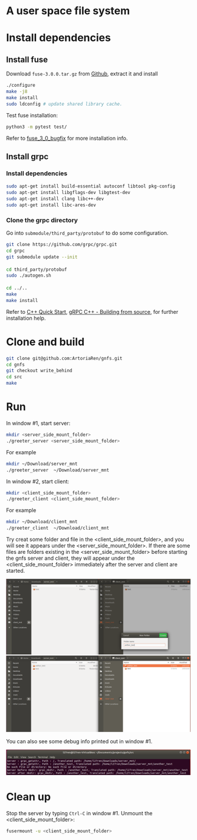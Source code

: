 # A user space file system
 
# Install dependencies
## Install fuse
Download `fuse-3.0.0.tar.gz` from [Github](https://github.com/libfuse/libfuse/releases?after=fuse-3.2.3), extract it and install
```bash
./configure
make -j8
make install
sudo ldconfig # update shared library cache.
```
Test fuse installation:
```bash
python3 -m pytest test/
```

Refer to [fuse_3_0_bugfix](https://github.com/libfuse/libfuse/tree/fuse_3_0_bugfix) for more installation info.
## Install grpc
### Install dependencies
```bash
sudo apt-get install build-essential autoconf libtool pkg-config
sudo apt-get install libgflags-dev libgtest-dev
sudo apt-get install clang libc++-dev
sudo apt-get install libc-ares-dev
```
### Clone the grpc directory
Go into `submodule/third_party/protobuf` to do some configuration. 
```bash
git clone https://github.com/grpc/grpc.git
cd grpc
git submodule update --init

cd third_party/protobuf
sudo ./autogen.sh

cd ../..
make
make install
```

Refer to [C++ Quick Start](https://grpc.io/docs/quickstart/cpp/), [gRPC C++ - Building from source](https://github.com/grpc/grpc/blob/master/BUILDING.md),  for further installation help.

# Clone and build 
```bash
git clone git@github.com:ArtoriaRen/gnfs.git
cd gnfs
git checkout write_behind
cd src
make
```

# Run
In window #1, start server:
```bash
mkdir <server_side_mount_folder>
./greeter_server <server_side_mount_folder>
```
For example
```bash
mkdir ~/Download/server_mnt
./greeter_server  ~/Download/server_mnt
```

In window #2, start client:
```bash
mkdir <client_side_mount_folder>
./greeter_client <client_side_mount_folder>
```
For example
```bash
mkdir ~/Download/client_mnt
./greeter_client  ~/Download/client_mnt
```

Try creat some folder and file in the \<client_side_mount_folder\>, and you will see it appears under the \<server_side_mount_folder\>. If there are some files are folders existing in the \<server_side_mount_folder\> before starting the gnfs server and client, they will appear under the \<client_side_mount_folder\> immediately after the server and client are started.

<img src="images/creating_folder.png" width="500">
<img src="images/created.png" width="500">

You can also see some debug info printed out in window #1.

<img src="images/server_debug.png" width="500">

# Clean up
Stop the server by typing `Ctrl-C` in window #1.
Unmount the \<client_side_mount_folder\>:
```bash
fusermount -u <client_side_mount_folder>
```

